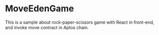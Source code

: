 # MoveEdenGame
This is a sample about rock-paper-scissors game with React in front-end, and invoke move contract in Aptos chain.
